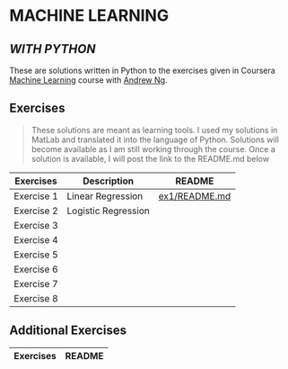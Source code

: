# MACHINE LEARNING
## _WITH PYTHON_


These are solutions written in Python to the exercises given in Coursera [Machine Learning] course with [Andrew Ng].



## Exercises



> These solutions are meant as learning tools.
> I used my solutions in MatLab and translated it into
> the language of Python. Solutions will become available as I am still working through the course. Once a solution is available, I will post the link to the README.md below



| Exercises | Description | README |
| ------ | ------ | ------ |
| Exercise 1 | Linear Regression | [ex1/README.md][ex1] |
| Exercise 2 | Logistic Regression |  |
| Exercise 3 | |  |
| Exercise 4 | |  |
| Exercise 5 | |  |
| Exercise 6 | |  |
| Exercise 7 | |  |
| Exercise 8 | |  |

## Additional Exercises
| Exercises | README |
| ------ | ------ |

   [Andrew Ng]: <https://www.coursera.org/instructor/andrewng>
   [Machine Learning]: <https://www.coursera.org/learn/machine-learning/home/info>


   [ex1]: <https://github.com/toopham/MachineLearningWithPython/blob/main/ex1/README.md>
   [ex2]: <https://github.com/toopham/MachineLearningWithPython/blob/main/ex2/README.md>
   [ex3]: <https://github.com/toopham/MachineLearningWithPython/ex1/README.md>
   [ex4]: <https://github.com/toopham/MachineLearningWithPython/ex1/README.md>
   [ex5]: <https://github.com/toopham/MachineLearningWithPython/ex1/README.md>
   [ex6]: <https://github.com/toopham/MachineLearningWithPython/ex1/README.md>
   [ex7]: <https://github.com/toopham/MachineLearningWithPython/ex1/README.md>
   [ex8]: <https://github.com/toopham/MachineLearningWithPython/ex1/README.md>
